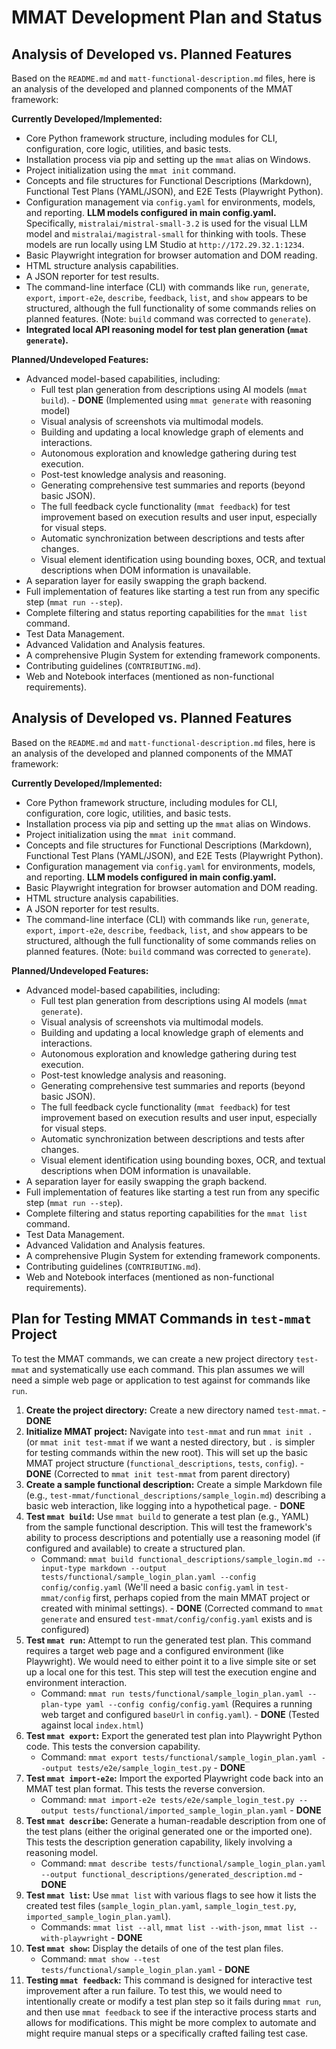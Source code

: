 # MMAT Development Plan and Status

## Analysis of Developed vs. Planned Features

Based on the `README.md` and `matt-functional-description.md` files, here is an analysis of the developed and planned components of the MMAT framework:

**Currently Developed/Implemented:**

*   Core Python framework structure, including modules for CLI, configuration, core logic, utilities, and basic tests.
*   Installation process via pip and setting up the `mmat` alias on Windows.
*   Project initialization using the `mmat init` command.
*   Concepts and file structures for Functional Descriptions (Markdown), Functional Test Plans (YAML/JSON), and E2E Tests (Playwright Python).
*   Configuration management via `config.yaml` for environments, models, and reporting. **LLM models configured in main config.yaml.** Specifically, `mistralai/mistral-small-3.2` is used for the visual LLM model and `mistralai/magistral-small` for thinking with tools. These models are run locally using LM Studio at `http://172.29.32.1:1234`.
*   Basic Playwright integration for browser automation and DOM reading.
*   HTML structure analysis capabilities.
*   A JSON reporter for test results.
*   The command-line interface (CLI) with commands like `run`, `generate`, `export`, `import-e2e`, `describe`, `feedback`, `list`, and `show` appears to be structured, although the full functionality of some commands relies on planned features. (Note: `build` command was corrected to `generate`).
*   **Integrated local API reasoning model for test plan generation (`mmat generate`).**

**Planned/Undeveloped Features:**

*   Advanced model-based capabilities, including:
    *   Full test plan generation from descriptions using AI models (`mmat build`). - **DONE** (Implemented using `mmat generate` with reasoning model)
    *   Visual analysis of screenshots via multimodal models.
    *   Building and updating a local knowledge graph of elements and interactions.
    *   Autonomous exploration and knowledge gathering during test execution.
    *   Post-test knowledge analysis and reasoning.
    *   Generating comprehensive test summaries and reports (beyond basic JSON).
    *   The full feedback cycle functionality (`mmat feedback`) for test improvement based on execution results and user input, especially for visual steps.
    *   Automatic synchronization between descriptions and tests after changes.
    *   Visual element identification using bounding boxes, OCR, and textual descriptions when DOM information is unavailable.
*   A separation layer for easily swapping the graph backend.
*   Full implementation of features like starting a test run from any specific step (`mmat run --step`).
*   Complete filtering and status reporting capabilities for the `mmat list` command.
*   Test Data Management.
*   Advanced Validation and Analysis features.
*   A comprehensive Plugin System for extending framework components.
*   Contributing guidelines (`CONTRIBUTING.md`).
*   Web and Notebook interfaces (mentioned as non-functional requirements).

## Analysis of Developed vs. Planned Features

Based on the `README.md` and `matt-functional-description.md` files, here is an analysis of the developed and planned components of the MMAT framework:

**Currently Developed/Implemented:**

*   Core Python framework structure, including modules for CLI, configuration, core logic, utilities, and basic tests.
*   Installation process via pip and setting up the `mmat` alias on Windows.
*   Project initialization using the `mmat init` command.
*   Concepts and file structures for Functional Descriptions (Markdown), Functional Test Plans (YAML/JSON), and E2E Tests (Playwright Python).
*   Configuration management via `config.yaml` for environments, models, and reporting. **LLM models configured in main config.yaml.**
*   Basic Playwright integration for browser automation and DOM reading.
*   HTML structure analysis capabilities.
*   A JSON reporter for test results.
*   The command-line interface (CLI) with commands like `run`, `generate`, `export`, `import-e2e`, `describe`, `feedback`, `list`, and `show` appears to be structured, although the full functionality of some commands relies on planned features. (Note: `build` command was corrected to `generate`).

**Planned/Undeveloped Features:**

*   Advanced model-based capabilities, including:
    *   Full test plan generation from descriptions using AI models (`mmat generate`).
    *   Visual analysis of screenshots via multimodal models.
    *   Building and updating a local knowledge graph of elements and interactions.
    *   Autonomous exploration and knowledge gathering during test execution.
    *   Post-test knowledge analysis and reasoning.
    *   Generating comprehensive test summaries and reports (beyond basic JSON).
    *   The full feedback cycle functionality (`mmat feedback`) for test improvement based on execution results and user input, especially for visual steps.
    *   Automatic synchronization between descriptions and tests after changes.
    *   Visual element identification using bounding boxes, OCR, and textual descriptions when DOM information is unavailable.
*   A separation layer for easily swapping the graph backend.
*   Full implementation of features like starting a test run from any specific step (`mmat run --step`).
*   Complete filtering and status reporting capabilities for the `mmat list` command.
*   Test Data Management.
*   Advanced Validation and Analysis features.
*   A comprehensive Plugin System for extending framework components.
*   Contributing guidelines (`CONTRIBUTING.md`).
*   Web and Notebook interfaces (mentioned as non-functional requirements).

## Plan for Testing MMAT Commands in `test-mmat` Project

To test the MMAT commands, we can create a new project directory `test-mmat` and systematically use each command. This plan assumes we will need a simple web page or application to test against for commands like `run`.

1.  **Create the project directory:** Create a new directory named `test-mmat`. - **DONE**
2.  **Initialize MMAT project:** Navigate into `test-mmat` and run `mmat init .` (or `mmat init test-mmat` if we want a nested directory, but `.` is simpler for testing commands within the new root). This will set up the basic MMAT project structure (`functional_descriptions`, `tests`, `config`). - **DONE** (Corrected to `mmat init test-mmat` from parent directory)
3.  **Create a sample functional description:** Create a simple Markdown file (e.g., `test-mmat/functional_descriptions/sample_login.md`) describing a basic web interaction, like logging into a hypothetical page. - **DONE**
4.  **Test `mmat build`:** Use `mmat build` to generate a test plan (e.g., YAML) from the sample functional description. This will test the framework's ability to process descriptions and potentially use a reasoning model (if configured and available) to create a structured plan.
    *   Command: `mmat build functional_descriptions/sample_login.md --input-type markdown --output tests/functional/sample_login_plan.yaml --config config/config.yaml` (We'll need a basic `config.yaml` in `test-mmat/config` first, perhaps copied from the main MMAT project or created with minimal settings). - **DONE** (Corrected command to `mmat generate` and ensured `test-mmat/config/config.yaml` exists and is configured)
5.  **Test `mmat run`:** Attempt to run the generated test plan. This command requires a target web page and a configured environment (like Playwright). We would need to either point it to a live simple site or set up a local one for this test. This step will test the execution engine and environment interaction.
    *   Command: `mmat run tests/functional/sample_login_plan.yaml --plan-type yaml --config config/config.yaml` (Requires a running web target and configured `baseUrl` in `config.yaml`). - **DONE** (Tested against local `index.html`)
6.  **Test `mmat export`:** Export the generated test plan into Playwright Python code. This tests the conversion capability.
    *   Command: `mmat export tests/functional/sample_login_plan.yaml --output tests/e2e/sample_login_test.py` - **DONE**
7.  **Test `mmat import-e2e`:** Import the exported Playwright code back into an MMAT test plan format. This tests the reverse conversion.
    *   Command: `mmat import-e2e tests/e2e/sample_login_test.py --output tests/functional/imported_sample_login_plan.yaml` - **DONE**
8.  **Test `mmat describe`:** Generate a human-readable description from one of the test plans (either the original generated one or the imported one). This tests the description generation capability, likely involving a reasoning model.
    *   Command: `mmat describe tests/functional/sample_login_plan.yaml --output functional_descriptions/generated_description.md` - **DONE**
9.  **Test `mmat list`:** Use `mmat list` with various flags to see how it lists the created test files (`sample_login_plan.yaml`, `sample_login_test.py`, `imported_sample_login_plan.yaml`).
    *   Commands: `mmat list --all`, `mmat list --with-json`, `mmat list --with-playwright` - **DONE**
10. **Test `mmat show`:** Display the details of one of the test plan files.
    *   Command: `mmat show --test tests/functional/sample_login_plan.yaml` - **DONE**
11. **Testing `mmat feedback`:** This command is designed for interactive test improvement after a run failure. To test this, we would need to intentionally create or modify a test plan step so it fails during `mmat run`, and then use `mmat feedback` to see if the interactive process starts and allows for modifications. This might be more complex to automate and might require manual steps or a specifically crafted failing test case.
